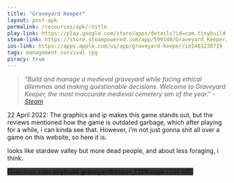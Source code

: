 ```yaml
---
title: "Graveyard Keeper"
layout: post-apk
permalink: /resources/apk/:title
play-link: https://play.google.com/store/apps/details?id=com.tinybuild.graveyardkeeper
steam-link: https://store.steampowered.com/app/599140/Graveyard_Keeper/
ios-link: https://apps.apple.com/us/app/graveyard-keeper/id1461238719
tags: management survival rpg
piracy: true
---
```


> _"Build and manage a medieval graveyard while facing ethical dilemmas and making questionable decisions. Welcome to Graveyard Keeper, the most inaccurate medieval cemetery sim of the year." - <a href="https://store.steampowered.com/app/599140/Graveyard_Keeper/" target="_blank">Steam</a>_

<span class="timestamp">22 April 2022:</span> The graphics and ip makes this game stands out, but the reviews mentioned how the game is outdated garbage, which after playing for a while, i can kinda see that. However, i'm not just gonna shit all over a game on this website, so here it is.

looks like stardew valley but more dead people, and about less foraging, i think.

<div class="text-center">
    <a class="btn btn-dark btn-block w-100" onclick='apk("com.tinybuild.graveyardkeeper_1.129.xapk")' style="text-decoration: none; background-color: #333;"> Download <b>com.tinybuild.graveyardkeeper_1.129.xapk</b> (206 MB)</a>
</div>
